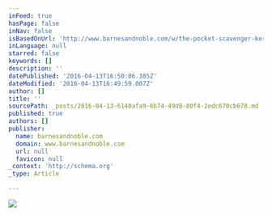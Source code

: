 ```yaml
---
inFeed: true
hasPage: false
inNav: false
isBasedOnUrl: 'http://www.barnesandnoble.com/w/the-pocket-scavenger-keri-smith/1111674213'
inLanguage: null
starred: false
keywords: []
description: ''
datePublished: '2016-04-13T16:50:06.385Z'
dateModified: '2016-04-13T16:49:59.007Z'
author: []
title: ''
sourcePath: _posts/2016-04-13-6140afa9-6b74-49d8-80f4-2edc670cb678.md
published: true
authors: []
publisher:
  name: barnesandnoble.com
  domain: www.barnesandnoble.com
  url: null
  favicon: null
_context: 'http://schema.org'
_type: Article

---
```

![](http://prodimage.images-bn.com/pimages/9780399160233_p0_v1_s192x300.jpg)